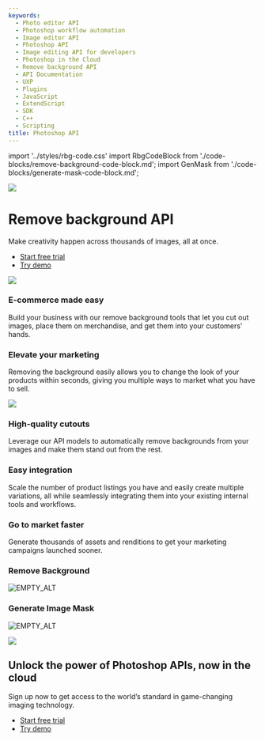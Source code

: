 ```yaml
---
keywords:
  - Photo editor API
  - Photoshop workflow automation
  - Image editor API
  - Photoshop API
  - Image editing API for developers
  - Photoshop in the Cloud
  - Remove background API
  - API Documentation
  - UXP
  - Plugins
  - JavaScript
  - ExtendScript
  - SDK
  - C++
  - Scripting
title: Photoshop API
---
```

import '../styles/rbg-code.css'
import RbgCodeBlock from './code-blocks/remove-background-code-block.md';
import GenMask from './code-blocks/generate-mask-code-block.md';

[//]: # (-----------------------------------Hero Section--------------------------------------------------------)
<Hero slots="image, heading, text, buttons" variant="fullwidth" background="rgb(12, 50, 63)" className="remove-background-hero" />

![](images/Adobe_io_illustration_banner_3x.png)

# Remove background API

Make creativity happen across thousands of images, all at once.

* [Start free trial](signup.md?ref=signup)
* [Try demo](demo.md)


[//]: # (-----------------------------------River Flow Section --------------------------------------------------------)
<TextBlock slots="image, heading, text" theme="lightest" />

![](images/AutomateContentCreation.png)

### E-commerce made easy

Build your business with our remove background tools that let you cut out images, place them on merchandise, and get them into your customers’ hands.


<TextBlock slots="heading, text, image" theme="lightest" />

### Elevate your marketing

Removing the background easily allows you to change the look of your products within seconds, giving you multiple ways to market what you have to sell.

![](images/IncreaseSales.png)

[//]: # (-----------------------------------Three Up Section --------------------------------------------------------)
<TextBlock slots="heading, text" width="33%" theme="lightest" isCentered />

### High-quality cutouts

Leverage our API models to automatically remove backgrounds from your images and make them stand out from the rest.




<TextBlock slots="heading, text" width="33%" theme="lightest" isCentered />

### Easy integration

Scale the number of product listings you have and easily create multiple variations, all while seamlessly integrating them into your existing internal tools and workflows.



<TextBlock slots="heading, text" width="33%" theme="lightest" isCentered />

### Go to market faster

Generate thousands of assets and renditions to get your marketing campaigns launched sooner.



<TabsBlock orientation="vertical" slots="heading, image, content" APIReference = "https://developer.adobe.com/photoshop/photoshop-api-docs/"  repeat="2"  theme="dark" className='bgBlue code-block-0 Designed-for-developers  home-code-block tabBlockAlign'/>


### Remove Background

![EMPTY_ALT](images/ad-reflow.png)

<RbgCodeBlock/>

### Generate Image Mask

![EMPTY_ALT](images/image-cutout.png)

<GenMask/>



[//]: # (-----------------------------------Summary Section --------------------------------------------------------)
<SummaryBlock slots="image, heading, text, buttons" background="rgb(12, 50, 63)" className="remove-background-summary"/>

![](images/Adobe_io_illustration_banner_3x.png)

## Unlock the power of Photoshop APIs, now in the cloud

Sign up now to get access to the world’s standard in game-changing imaging technology.

* [Start free trial](signup.md?ref=signup)
* [Try demo](demo.md)
